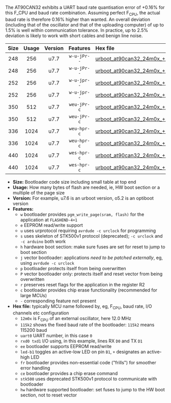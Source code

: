The AT90CAN32 exhibits a UART baud rate quantisation error of +0.16% for this F_CPU and baud rate combination. Assuming perfect F<sub>CPU</sub>, the actual baud rate is therefore 0.16% higher than wanted. An overall deviation (including that of the oscillator and that of the uploading computer) of up to 1.5% is well within communication tolerance. In practice, up to 2.5% deviation is likely to work with short cables and benign line noise.

|Size|Usage|Version|Features|Hex file|
|:-:|:-:|:-:|:-:|:--|
|248|256|u7.7|`w-u-jPr--`|[urboot_at90can32_24m0x_++76k8_uart0_rxe0_txe1_led+b5.hex](https://raw.githubusercontent.com/stefanrueger/urboot.hex/main/cores/megacore/at90can32/external_oscillator/fcpu_24m0x/br_++76k8/urboot_at90can32_24m0x_++76k8_uart0_rxe0_txe1_led+b5.hex)|
|248|256|u7.7|`w-u-jPr--`|[urboot_at90can32_24m0x_++76k8_uart1_rxd2_txd3_led+b5.hex](https://raw.githubusercontent.com/stefanrueger/urboot.hex/main/cores/megacore/at90can32/external_oscillator/fcpu_24m0x/br_++76k8/urboot_at90can32_24m0x_++76k8_uart1_rxd2_txd3_led+b5.hex)|
|252|256|u7.7|`w-u-jpr--`|[urboot_at90can32_24m0x_++76k8_uart0_rxe0_txe1_led+b5_fr.hex](https://raw.githubusercontent.com/stefanrueger/urboot.hex/main/cores/megacore/at90can32/external_oscillator/fcpu_24m0x/br_++76k8/urboot_at90can32_24m0x_++76k8_uart0_rxe0_txe1_led+b5_fr.hex)|
|252|256|u7.7|`w-u-jpr--`|[urboot_at90can32_24m0x_++76k8_uart1_rxd2_txd3_led+b5_fr.hex](https://raw.githubusercontent.com/stefanrueger/urboot.hex/main/cores/megacore/at90can32/external_oscillator/fcpu_24m0x/br_++76k8/urboot_at90can32_24m0x_++76k8_uart1_rxd2_txd3_led+b5_fr.hex)|
|350|512|u7.7|`weu-jPr-c`|[urboot_at90can32_24m0x_++76k8_uart0_rxe0_txe1_ee_led+b5_fr_ce.hex](https://raw.githubusercontent.com/stefanrueger/urboot.hex/main/cores/megacore/at90can32/external_oscillator/fcpu_24m0x/br_++76k8/urboot_at90can32_24m0x_++76k8_uart0_rxe0_txe1_ee_led+b5_fr_ce.hex)|
|350|512|u7.7|`weu-jPr-c`|[urboot_at90can32_24m0x_++76k8_uart1_rxd2_txd3_ee_led+b5_fr_ce.hex](https://raw.githubusercontent.com/stefanrueger/urboot.hex/main/cores/megacore/at90can32/external_oscillator/fcpu_24m0x/br_++76k8/urboot_at90can32_24m0x_++76k8_uart1_rxd2_txd3_ee_led+b5_fr_ce.hex)|
|336|1024|u7.7|`weu-hpr-c`|[urboot_at90can32_24m0x_++76k8_uart0_rxe0_txe1_ee_led+b5_fr_ce_hw.hex](https://raw.githubusercontent.com/stefanrueger/urboot.hex/main/cores/megacore/at90can32/external_oscillator/fcpu_24m0x/br_++76k8/urboot_at90can32_24m0x_++76k8_uart0_rxe0_txe1_ee_led+b5_fr_ce_hw.hex)|
|336|1024|u7.7|`weu-hpr-c`|[urboot_at90can32_24m0x_++76k8_uart1_rxd2_txd3_ee_led+b5_fr_ce_hw.hex](https://raw.githubusercontent.com/stefanrueger/urboot.hex/main/cores/megacore/at90can32/external_oscillator/fcpu_24m0x/br_++76k8/urboot_at90can32_24m0x_++76k8_uart1_rxd2_txd3_ee_led+b5_fr_ce_hw.hex)|
|440|1024|u7.7|`wes-hpr-c`|[urboot_at90can32_24m0x_++76k8_uart0_rxe0_txe1_ee_led+b5_fr_ce_stk500_hw.hex](https://raw.githubusercontent.com/stefanrueger/urboot.hex/main/cores/megacore/at90can32/external_oscillator/fcpu_24m0x/br_++76k8/urboot_at90can32_24m0x_++76k8_uart0_rxe0_txe1_ee_led+b5_fr_ce_stk500_hw.hex)|
|440|1024|u7.7|`wes-hpr-c`|[urboot_at90can32_24m0x_++76k8_uart1_rxd2_txd3_ee_led+b5_fr_ce_stk500_hw.hex](https://raw.githubusercontent.com/stefanrueger/urboot.hex/main/cores/megacore/at90can32/external_oscillator/fcpu_24m0x/br_++76k8/urboot_at90can32_24m0x_++76k8_uart1_rxd2_txd3_ee_led+b5_fr_ce_stk500_hw.hex)|

- **Size:** Bootloader code size including small table at top end
- **Usage:** How many bytes of flash are needed, ie, HW boot section or a multiple of the page size
- **Version:** For example, u7.6 is an urboot version, o5.2 is an optiboot version
- **Features:**
  + `w` bootloader provides `pgm_write_page(sram, flash)` for the application at `FLASHEND-4+1`
  + `e` EEPROM read/write support
  + `u` uses urprotocol requiring `avrdude -c urclock` for programming
  + `s` uses skeleton of STK500v1 protocol (deprecated); `-c urclock` and `-c arduino` both work
  + `h` hardware boot section: make sure fuses are set for reset to jump to boot section
  + `j` vector bootloader: applications *need to be patched externally*, eg, using `avrdude -c urclock`
  + `p` bootloader protects itself from being overwritten
  + `P` vector bootloader only: protects itself and reset vector from being overwritten
  + `r` preserves reset flags for the application in the register R2
  + `c` bootloader provides chip erase functionality (recommended for large MCUs)
  + `-` corresponding feature not present
- **Hex file:** typically MCU name followed by, eg, F<sub>CPU</sub>, baud rate, I/O channels etc configuration
  + `12m0x` is F<sub>CPU</sub> of an external oscillator, here 12.0 MHz
  + `115k2` shows the fixed baud rate of the bootloader: `115k2` means 115200 baud
  + `uart0` UART number, in this case `0`
  + `rxd0 txd1` I/O using, in this example, lines RX `D0` and TX `D1`
  + `ee` bootloader supports EEPROM read/write
  + `led-b1` toggles an active-low LED on pin `B1`, `+` designates an active-high LED
  + `fr` bootloader provides non-essential code ("frills") for smoother error handling
  + `ce` bootloader provides a chip erase command
  + `stk500` uses deprecated STK500v1 protocol to communicate with bootloader
  + `hw` hardware supported bootloader: set fuses to jump to the HW boot section, not to reset vector
